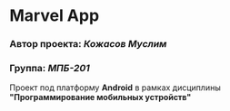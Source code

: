 # Marvel App
### Автор проекта: ***Кожасов Муслим***
### Группа: ***МПБ-201***
Проект под платформу **Android** в рамках дисциплины **"Программирование мобильных устройств"** 

